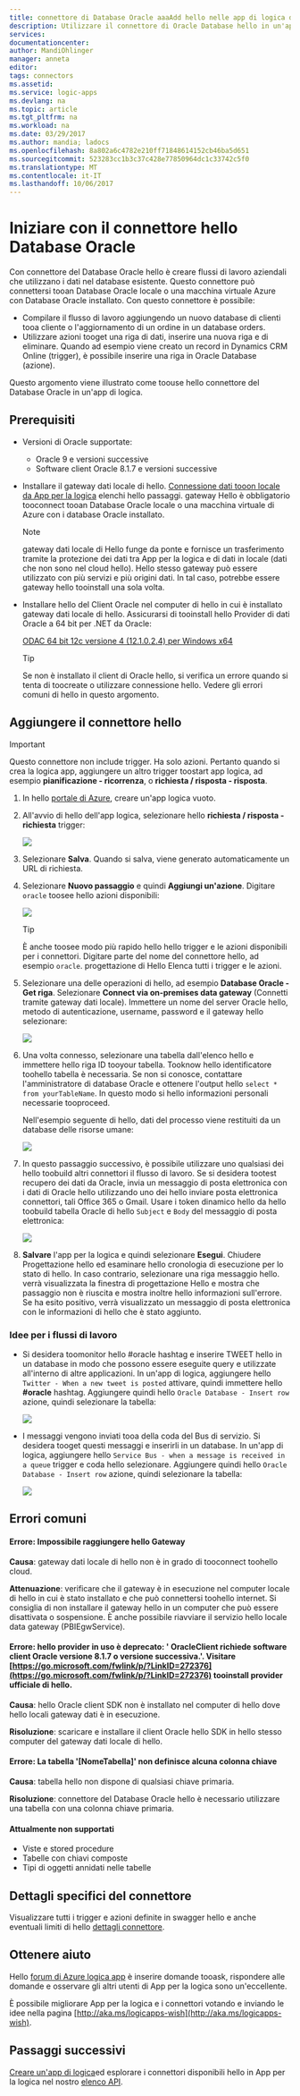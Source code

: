 ```yaml
---
title: connettore di Database Oracle aaaAdd hello nelle app di logica di Azure | Documenti Microsoft
description: Utilizzare il connettore di Oracle Database hello in un'app di logica
services: 
documentationcenter: 
author: MandiOhlinger
manager: anneta
editor: 
tags: connectors
ms.assetid: 
ms.service: logic-apps
ms.devlang: na
ms.topic: article
ms.tgt_pltfrm: na
ms.workload: na
ms.date: 03/29/2017
ms.author: mandia; ladocs
ms.openlocfilehash: 8a802a6c4782e210ff71848614152cb46ba5d651
ms.sourcegitcommit: 523283cc1b3c37c428e77850964dc1c33742c5f0
ms.translationtype: MT
ms.contentlocale: it-IT
ms.lasthandoff: 10/06/2017
---
```

# <a name="get-started-with-hello-oracle-database-connector"></a>Iniziare con il connettore hello Database Oracle

Con connettore del Database Oracle hello è creare flussi di lavoro aziendali che utilizzano i dati nel database esistente. Questo connettore può connettersi tooan Database Oracle locale o una macchina virtuale Azure con Database Oracle installato. Con questo connettore è possibile:

* Compilare il flusso di lavoro aggiungendo un nuovo database di clienti tooa cliente o l'aggiornamento di un ordine in un database orders.
* Utilizzare azioni tooget una riga di dati, inserire una nuova riga e di eliminare. Quando ad esempio viene creato un record in Dynamics CRM Online (trigger), è possibile inserire una riga in Oracle Database (azione). 

Questo argomento viene illustrato come toouse hello connettore del Database Oracle in un'app di logica.

## <a name="prerequisites"></a>Prerequisiti

* Versioni di Oracle supportate: 
    * Oracle 9 e versioni successive
    * Software client Oracle 8.1.7 e versioni successive

* Installare il gateway dati locale di hello. [Connessione dati tooon locale da App per la logica](../logic-apps/logic-apps-gateway-connection.md) elenchi hello passaggi. gateway Hello è obbligatorio tooconnect tooan Database Oracle locale o una macchina virtuale di Azure con i database Oracle installato. 

    > [!NOTE]
    > gateway dati locale di Hello funge da ponte e fornisce un trasferimento tramite la protezione dei dati tra App per la logica e di dati in locale (dati che non sono nel cloud hello). Hello stesso gateway può essere utilizzato con più servizi e più origini dati. In tal caso, potrebbe essere gateway hello tooinstall una sola volta.

* Installare hello del Client Oracle nel computer di hello in cui è installato gateway dati locale di hello. Assicurarsi di tooinstall hello Provider di dati Oracle a 64 bit per .NET da Oracle:  

  [ODAC 64 bit 12c versione 4 (12.1.0.2.4) per Windows x64](http://www.oracle.com/technetwork/database/windows/downloads/index-090165.html)

    > [!TIP]
    > Se non è installato il client di Oracle hello, si verifica un errore quando si tenta di toocreate o utilizzare connessione hello. Vedere gli errori comuni di hello in questo argomento.


## <a name="add-hello-connector"></a>Aggiungere il connettore hello

> [!IMPORTANT]
> Questo connettore non include trigger. Ha solo azioni. Pertanto quando si crea la logica app, aggiungere un altro trigger toostart app logica, ad esempio **pianificazione - ricorrenza**, o **richiesta / risposta - risposta**. 

1. In hello [portale di Azure](https://portal.azure.com), creare un'app logica vuoto.

2. All'avvio di hello dell'app logica, selezionare hello **richiesta / risposta - richiesta** trigger: 

    ![](./media/connectors-create-api-oracledatabase/request-trigger.png)

3. Selezionare **Salva**. Quando si salva, viene generato automaticamente un URL di richiesta. 

4. Selezionare **Nuovo passaggio** e quindi **Aggiungi un'azione**. Digitare `oracle` toosee hello azioni disponibili: 

    ![](./media/connectors-create-api-oracledatabase/oracledb-actions.png)

    > [!TIP]
    > È anche toosee modo più rapido hello hello trigger e le azioni disponibili per i connettori. Digitare parte del nome del connettore hello, ad esempio `oracle`. progettazione di Hello Elenca tutti i trigger e le azioni. 

5. Selezionare una delle operazioni di hello, ad esempio **Database Oracle - Get riga**. Selezionare **Connect via on-premises data gateway** (Connetti tramite gateway dati locale). Immettere un nome del server Oracle hello, metodo di autenticazione, username, password e il gateway hello selezionare:

    ![](./media/connectors-create-api-oracledatabase/create-oracle-connection.png)

6. Una volta connesso, selezionare una tabella dall'elenco hello e immettere hello riga ID tooyour tabella. Tooknow hello identificatore toohello tabella è necessaria. Se non si conosce, contattare l'amministratore di database Oracle e ottenere l'output hello `select * from yourTableName`. In questo modo si hello informazioni personali necessarie tooproceed.

    Nell'esempio seguente di hello, dati del processo viene restituiti da un database delle risorse umane: 

    ![](./media/connectors-create-api-oracledatabase/table-rowid.png)

7. In questo passaggio successivo, è possibile utilizzare uno qualsiasi dei hello toobuild altri connettori il flusso di lavoro. Se si desidera tootest recupero dei dati da Oracle, invia un messaggio di posta elettronica con i dati di Oracle hello utilizzando uno dei hello inviare posta elettronica connettori, tali Office 365 o Gmail. Usare i token dinamico hello da hello toobuild tabella Oracle di hello `Subject` e `Body` del messaggio di posta elettronica:

    ![](./media/connectors-create-api-oracledatabase/oracle-send-email.png)

8. **Salvare** l'app per la logica e quindi selezionare **Esegui**. Chiudere Progettazione hello ed esaminare hello cronologia di esecuzione per lo stato di hello. In caso contrario, selezionare una riga messaggio hello. verrà visualizzata la finestra di progettazione Hello e mostra che passaggio non è riuscita e mostra inoltre hello informazioni sull'errore. Se ha esito positivo, verrà visualizzato un messaggio di posta elettronica con le informazioni di hello che è stato aggiunto.


### <a name="workflow-ideas"></a>Idee per i flussi di lavoro

* Si desidera toomonitor hello #oracle hashtag e inserire TWEET hello in un database in modo che possono essere eseguite query e utilizzate all'interno di altre applicazioni. In un'app di logica, aggiungere hello `Twitter - When a new tweet is posted` attivare, quindi immettere hello **#oracle** hashtag. Aggiungere quindi hello `Oracle Database - Insert row` azione, quindi selezionare la tabella:

    ![](./media/connectors-create-api-oracledatabase/twitter-oracledb.png)

* I messaggi vengono inviati tooa della coda del Bus di servizio. Si desidera tooget questi messaggi e inserirli in un database. In un'app di logica, aggiungere hello `Service Bus - when a message is received in a queue` trigger e coda hello selezionare. Aggiungere quindi hello `Oracle Database - Insert row` azione, quindi selezionare la tabella:

    ![](./media/connectors-create-api-oracledatabase/sbqueue-oracledb.png)

## <a name="common-errors"></a>Errori comuni

#### <a name="error-cannot-reach-hello-gateway"></a>**Errore**: Impossibile raggiungere hello Gateway

**Causa**: gateway dati locale di hello non è in grado di tooconnect toohello cloud. 

**Attenuazione**: verificare che il gateway è in esecuzione nel computer locale di hello in cui è stato installato e che può connettersi toohello internet.  Si consiglia di non installare il gateway hello in un computer che può essere disattivata o sospensione. È anche possibile riavviare il servizio hello locale data gateway (PBIEgwService).

#### <a name="error-hello-provider-being-used-is-deprecated-systemdataoracleclient-requires-oracle-client-software-version-817-or-greater-please-visit-httpsgomicrosoftcomfwlinkplinkid272376httpsgomicrosoftcomfwlinkplinkid272376-tooinstall-hello-official-provider"></a>**Errore**: hello provider in uso è deprecato: ' OracleClient richiede software client Oracle versione 8.1.7 o versione successiva.'. Visitare [https://go.microsoft.com/fwlink/p/?LinkID=272376](https://go.microsoft.com/fwlink/p/?LinkID=272376) tooinstall provider ufficiale di hello.

**Causa**: hello Oracle client SDK non è installato nel computer di hello dove hello locali gateway dati è in esecuzione.  

**Risoluzione**: scaricare e installare il client Oracle hello SDK in hello stesso computer del gateway dati locale di hello.

#### <a name="error-table-tablename-does-not-define-any-key-columns"></a>**Errore**: La tabella '[NomeTabella]' non definisce alcuna colonna chiave

**Causa**: tabella hello non dispone di qualsiasi chiave primaria.  

**Risoluzione**: connettore del Database Oracle hello è necessario utilizzare una tabella con una colonna chiave primaria.

#### <a name="currently-not-supported"></a>Attualmente non supportati

* Viste e stored procedure 
* Tabelle con chiavi composte
* Tipi di oggetti annidati nelle tabelle
 
## <a name="connector-specific-details"></a>Dettagli specifici del connettore

Visualizzare tutti i trigger e azioni definite in swagger hello e anche eventuali limiti di hello [dettagli connettore](/connectors/oracle/). 

## <a name="get-some-help"></a>Ottenere aiuto

Hello [forum di Azure logica app](https://social.msdn.microsoft.com/Forums/en-US/home?forum=azurelogicapps) è inserire domande tooask, rispondere alle domande e osservare gli altri utenti di App per la logica sono un'eccellente. 

È possibile migliorare App per la logica e i connettori votando e inviando le idee nella pagina [http://aka.ms/logicapps-wish](http://aka.ms/logicapps-wish). 


## <a name="next-steps"></a>Passaggi successivi
[Creare un'app di logica](../logic-apps/logic-apps-create-a-logic-app.md)ed esplorare i connettori disponibili hello in App per la logica nel nostro [elenco API](apis-list.md).
